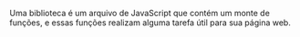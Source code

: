 Uma biblioteca é um arquivo de JavaScript que contém um monte de funções, e essas funções realizam alguma tarefa útil para sua página web.

